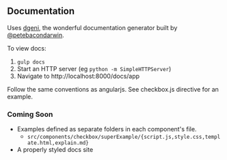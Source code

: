 Documentation
-------------

Uses [dgeni](http://github.com/angular/dgeni), the wonderful documentation generator built by [@petebacondarwin](https://github.com/petebacondarwin).

To view docs:

1. `gulp docs`
2. Start an HTTP server (eg `python -m SimpleHTTPServer`)
3. Navigate to http://localhost:8000/docs/app

Follow the same conventions as angularjs.  See checkbox.js directive for an example.

### Coming Soon

- Examples defined as separate folders in each component's file.  
  * `src/components/checkbox/superExample/{script.js,style.css,template.html,explain.md}`
- A properly styled docs site
